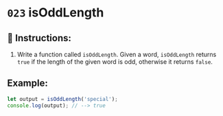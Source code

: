 # `023` isOddLength

## 📝 Instructions:

1. Write a function called `isOddLength`. Given a word, `isOddLength` returns `true` if the length of the given word is odd, otherwise it returns `false`.

## Example:

```Javascript
let output = isOddLength('special');
console.log(output); // --> true
```
